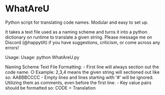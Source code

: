 # WhatAreU
Python script for translating code names. Modular and easy to set up.

It takes a text file used as a naming scheme and turns it into a python dictionary on runtime to translate a given string.
Please message me on Discord (@happytilt) if you have suggestions, criticism, or come across any errors!

Usage: Usage: python WhatAreU.py <scheme-file-path> <string>


Naming Scheme Text File Formatting:
	- First line will always section out the code name.
		○ Example:  2,3,4 means the given string will sectioned out like so: AABBBCCCC
	- Empty lines and lines starting with '#' will be ignored. Utilizing them as comments, even before the first line.
	- Key value pairs should be formatted so: CODE = Translation
